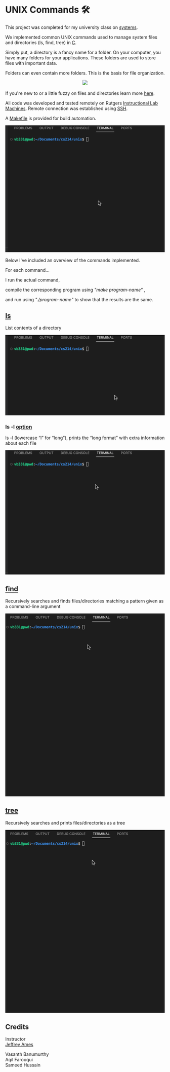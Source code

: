 # UNIX Commands 🛠️
This project was completed for my university class on [systems](https://www.cs.rutgers.edu/academics/undergraduate/course-synopses/course-details/01-198-214-systems-programming).

We implemented common UNIX commands used to manage system files and directories (ls, find, tree) in [C](https://en.wikipedia.org/wiki/C_(programming_language)).

Simply put, a directory is a fancy name for a folder. On your computer, you have many folders for your applications. These folders are used to store files with important data.

Folders can even contain more folders. This is the basis for file organization.

<p align="center">
  <img src="./extras/folders.gif"/>
</p>

If you're new to or a little fuzzy on files and directories learn more [here](https://jdblischak.github.io/2014-09-18-chicago/novice/shell/01-filedir.html).

All code was developed and tested remotely on Rutgers [Instructional Lab Machines](https://report.cs.rutgers.edu/nagiosnotes/iLab-machines.html). Remote connection was established using [SSH](https://en.wikipedia.org/wiki/Secure_Shell).

A [Makefile](https://www.gnu.org/software/make/manual/make.html#Introduction) is provided for build automation.

<p align="center">
  <img src="./extras/clean.gif"/>
</p>

Below I've included an overview of the commands implemented. 

For each command...

I run the actual command,

compile the corresponding program using *"make program-name"* ,

and run using *"./program-name"* to show that the results are the same. 

## [ls](https://man7.org/linux/man-pages/man1/ls.1.html)
List contents of a directory

<p align="center">
  <img src="./extras/ls.gif"/>
</p>

### ls -l [option](http://www.catb.org/~esr/writings/taoup/html/ch10s05.html)
ls -l (lowercase “l” for “long”), prints the “long format” with extra information about each file

<p align="center">
  <img src="./extras/ls-l.gif"/>
</p>


## [find](https://man7.org/linux/man-pages/man1/find.1.html)
Recursively searches and finds files/directories matching a pattern given as a command-line argument

<p align="center">
  <img src="./extras/find.gif"/>
</p>

## [tree](https://linux.die.net/man/1/tree)
Recursively searches and prints files/directories as a tree

<p align="center">
  <img src="./extras/tree.gif"/>
</p>

## Credits
Instructor   
[Jeffrey Ames](https://www.cs.rutgers.edu/people/professors/details/jeffrey-ames)

Vasanth Banumurthy  
Aqil Farooqui    
Sameed Hussain       
   
